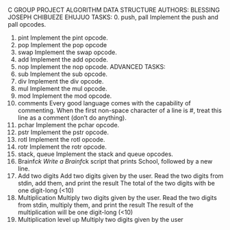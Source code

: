 C GROUP PROJECT ALGORITHM DATA STRUCTURE
AUTHORS:
BLESSING JOSEPH
CHIBUEZE EHUJUO
TASKS:
0. push, pall
Implement the push and pall opcodes.
1. pint
Implement the pint opcode.
2. pop
Implement the pop opcode
3. swap
Implement the swap opcode.
4. add
Implement the add opcode.
5. nop
Implement the nop opcode.
ADVANCED TASKS:
6. sub
Implement the sub opcode.
7. div
Implement the div opcode.
8. mul
Implement the mul opcode.
9. mod
Implement the mod opcode.
10. comments
Every good language comes with the capability of commenting. When the first non-space character of a line is #, treat this line as a comment (don’t do anything).
11. pchar
Implement the pchar opcode.
12. pstr
Implement the pstr opcode.
13. rotl
Implement the rotl opcode.
14. rotr
Implement the rotr opcode.
15. stack, queue
Implement the stack and queue opcodes.
16. Brainf*ck
Write a Brainf*ck script that prints School, followed by a new line.
17. Add two digits
Add two digits given by the user.
Read the two digits from stdin, add them, and print the result The total of the two digits with be one digit-long (<10)
18. Multiplication
Multiply two digits given by the user.
Read the two digits from stdin, multiply them, and print the result The result of the multiplication will be one digit-long (<10)
19. Multiplication level up
Multiply two digits given by the user







